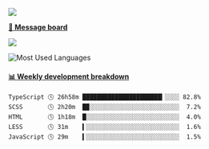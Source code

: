 [![](https://count.getloli.com/get/@SmaIIstars.github.readme)](https://count.getloli.com/)


[**💬 Message board**](https://chat.getloli.com/room/@SmaIIstars.github)

[![](https://chat.getloli.com/room/@SmaIIstars.github/svg?width=600&height=100&limit=20&theme=light&fontSize=14)](https://chat.getloli.com/room/@SmaIIstars.github)


![Most Used Languages](https://github-readme-stats.vercel.app/api/top-langs/?username=SmaIIstars&theme=dark&layout=compact)

<!-- waka-box start -->
#### <a href="https://gist.github.com/e31f5e1b7a15ee54e2fc8fca68aa5e2b" target="_blank">📊 Weekly development breakdown</a>
```text
TypeScript 🕓 26h58m ██████████████████████▎░░░░ 82.8%
SCSS       🕓 2h20m  █▉░░░░░░░░░░░░░░░░░░░░░░░░░  7.2%
HTML       🕓 1h18m  █░░░░░░░░░░░░░░░░░░░░░░░░░░  4.0%
LESS       🕓 31m    ▍░░░░░░░░░░░░░░░░░░░░░░░░░░  1.6%
JavaScript 🕓 29m    ▍░░░░░░░░░░░░░░░░░░░░░░░░░░  1.5%
```
<!-- Powered by https://github.com/YouEclipse/waka-box-go . -->
<!-- waka-box end -->
